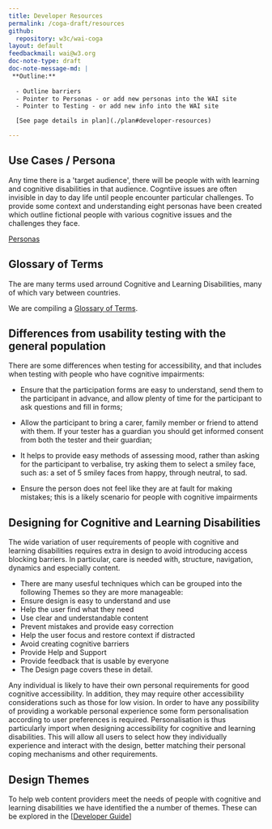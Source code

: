 ```yaml
---
title: Developer Resources
permalink: /coga-draft/resources
github:
  repository: w3c/wai-coga
layout: default
feedbackmail: wai@w3.org
doc-note-type: draft
doc-note-message-md: |
 **Outline:**
  
  - Outline barriers
  - Pointer to Personas - or add new personas into the WAI site
  - Pointer to Testing - or add new info into the WAI site

  [See page details in plan](./plan#developer-resources)

---
```


## Use Cases / Persona

Any time there is a 'target audience', there will be people with with learning and cognitive disabilities in that audience. Cogntiive issues are often invisible in day to day life until people encounter particular challenges. To provide some context and understanding eight personas have been created which outline fictional people with various cognitive issues and the challenges they face.

[Personas](./personas)

## Glossary of Terms

The are many terms used arround Cognitive and Learning Disabilities, many of which vary between countries. 

We are compiling a [Glossary of Terms](https://docs.google.com/document/d/1poEoQjuWdAfWM3aOGPCwJRx7EvBsAtQ_99sGyS9Jlgc/edit).

## Differences from usability testing with the general population

There are some differences when testing for accessibility, and that includes when testing with people who have cognitive impairments:

- Ensure that the participation forms are easy to understand, send them to the participant in advance, and allow plenty of time for the participant to ask questions and fill in forms;

- Allow the participant to bring a carer, family member or friend to attend with them. If your tester has a guardian you should get informed consent from both the tester and their guardian;

- It helps to provide easy methods of assessing mood, rather than asking for the participant to verbalise, try asking them to select a smiley face, such as:
    a set of 5 smiley faces from happy, through neutral, to sad.

- Ensure the person does not feel like they are at fault for making mistakes; this is a likely scenario for people with cognitive impairments

## Designing for Cognitive and Learning Disabilities

The wide variation of user requirements of people with cognitive and learning disabilities requires extra in design to avoid introducing access blocking barriers. In particular, care is needed with, structure, navigation, dynamics and especially content. 

- There are many usesful techniques which can be grouped into the following Themes so they are more manageable:
- Ensure design is easy to understand and use
- Help the user find what they need
- Use clear and understandable content
- Prevent mistakes and provide easy correction
- Help the user focus and restore context if distracted
- Avoid creating cognitive barriers
- Provide Help and Support
- Provide feedback that is usable by everyone
- The Design page covers these in detail.

Any individual is likely to have their own personal requirements for good cognitive accessibility. In addition, they may require other accessibility considerations such as those for low vision. In order to have any possibility of providing a workable personal experience some form personalisation according to user preferences is required. Personalisation is thus particularly import when designing accessibility for cognitive and learning disabilities. This will allow all users to select how they individually experience and interact with the design, better matching their personal coping mechanisms and other requirements.

## Design Themes

To help web content providers meet the needs of people with cognitive and learning disabilities we have identified the a number of themes. These can be explored in the [[Developer Guide](./guide?view=themes)]

